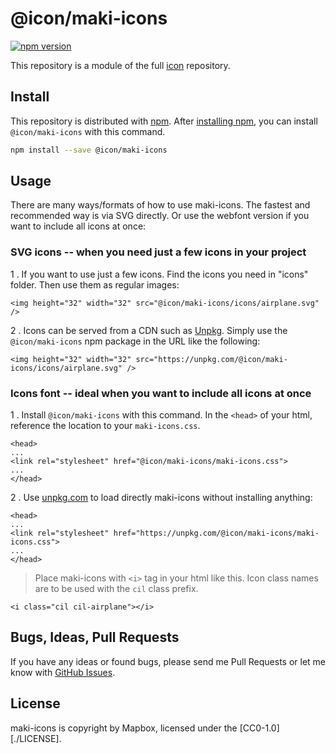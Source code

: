 # @icon/maki-icons

[![npm version](https://img.shields.io/npm/v/@icon/maki-icons.svg)](https://www.npmjs.org/package/@icon/maki-icons)

This repository is a module of the full [icon][icon] repository.

## Install

This repository is distributed with [npm]. After [installing npm][install-npm], you can install `@icon/maki-icons` with this command.

```bash
npm install --save @icon/maki-icons
```

## Usage

There are many ways/formats of how to use maki-icons. The fastest and recommended way is via SVG directly. Or use the webfont version if you want to include all icons at once:

### SVG icons -- when you need just a few icons in your project

1 . If you want to use just a few icons. Find the icons you need in "icons" folder. Then use them as regular images:

```
<img height="32" width="32" src="@icon/maki-icons/icons/airplane.svg" />
```

2 . Icons can be served from a CDN such as [Unpkg][Unpkg]. Simply use the `@icon/maki-icons` npm package in the URL like the following:

```
<img height="32" width="32" src="https://unpkg.com/@icon/maki-icons/icons/airplane.svg" />
```

### Icons font -- ideal when you want to include all icons at once

1 . Install `@icon/maki-icons` with this command. In the `<head>` of your html, reference the location to your `maki-icons.css`.

```
<head>
...
<link rel="stylesheet" href="@icon/maki-icons/maki-icons.css">
...
</head>
```

2 . Use [unpkg.com][Unpkg] to load directly maki-icons without installing anything:

```
<head>
...
<link rel="stylesheet" href="https://unpkg.com/@icon/maki-icons/maki-icons.css">
...
</head>
```

> Place maki-icons with `<i>` tag in your html like this. Icon class names are to be used with the `cil` class prefix.

```
<i class="cil cil-airplane"></i>
```


## Bugs, Ideas, Pull Requests

If you have any ideas or found bugs, please send me Pull Requests or let me know with [GitHub Issues][github issues].

## License

maki-icons is copyright by Mapbox, licensed under the [CC0-1.0][./LICENSE].

[SIL]: http://scripts.sil.org/OFL
[icon]: https://github.com/thecreation/icons
[npm]: https://www.npmjs.com/
[install-npm]: https://docs.npmjs.com/getting-started/installing-node
[sass]: http://sass-lang.com/
[github issues]: https://github.com/thecreation/icons/issues
[Unpkg]: https://unpkg.com